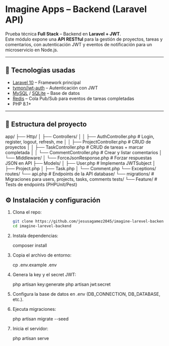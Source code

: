 # Imagine Apps – Backend (Laravel API)

Prueba técnica **Full Stack** – Backend en **Laravel + JWT**.  
Este módulo expone una **API RESTful** para la gestión de proyectos, tareas y comentarios, con autenticación JWT y eventos de notificación para un microservicio en Node.js.

---

## 🚀 Tecnologías usadas

-   [Laravel 10](https://laravel.com/) – Framework principal
-   [tymon/jwt-auth](https://github.com/tymondesigns/jwt-auth) – Autenticación con JWT
-   [MySQL](https://www.mysql.com/) / [SQLite](https://www.sqlite.org/) – Base de datos
-   [Redis](https://redis.io/) – Cola Pub/Sub para eventos de tareas completadas
-   PHP 8.1+

---

## 📁 Estructura del proyecto

app/
├── Http/
│ ├── Controllers/
│ │ ├── AuthController.php # Login, register, logout, refresh, me
│ │ ├── ProjectController.php # CRUD de proyectos
│ │ ├── TaskController.php # CRUD de tareas + marcar completada
│ │ └── CommentController.php # Crear y listar comentarios
│ └── Middleware/
│ └── ForceJsonResponse.php # Forzar respuestas JSON en API
├── Models/
│ ├── User.php # Implementa JWTSubject
│ ├── Project.php
│ ├── Task.php
│ └── Comment.php
└── Exceptions/
routes/
└── api.php # Endpoints de la API
database/
└── migrations/ # Migraciones para users, projects, tasks, comments
tests/
└── Feature/ # Tests de endpoints (PHPUnit/Pest)

## ⚙️ Instalación y configuración

1. Clona el repo:

    ```bash
    git clone https://github.com/jesusagamez2045/imagine-larevel-backend.git
    cd imagine-larevel-backend

    ```

2. Instala dependencias:

    composer install

3. Copia el archivo de entorno:

    cp .env.example .env

4. Genera la key y el secret JWT:

    php artisan key:generate
    php artisan jwt:secret

5. Configura la base de datos en .env (DB_CONNECTION, DB_DATABASE, etc.).

6. Ejecuta migraciones:

    php artisan migrate --seed

7. Inicia el servidor:

    php artisan serve
